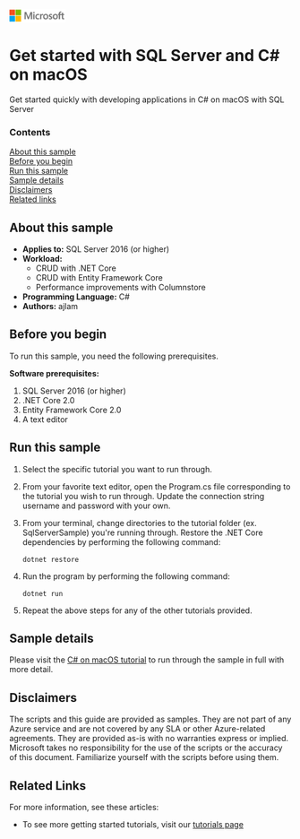 ![](./media/solutions-microsoft-logo-small.png)
# Get started with SQL Server and C# on macOS

Get started quickly with developing applications in C# on macOS with SQL Server


### Contents

[About this sample](#about-this-sample)<br/>
[Before you begin](#before-you-begin)<br/>
[Run this sample](#run-this-sample)<br/>
[Sample details](#sample-details)<br/>
[Disclaimers](#disclaimers)<br/>
[Related links](#related-links)<br/>


<a name=about-this-sample></a>

## About this sample

- **Applies to:** SQL Server 2016 (or higher) 
- **Workload:** 
    - CRUD with .NET Core
    - CRUD with Entity Framework Core
    - Performance improvements with Columnstore
- **Programming Language:** C#
- **Authors:** ajlam 

<a name=before-you-begin></a>

## Before you begin

To run this sample, you need the following prerequisites. 

**Software prerequisites:**

1. SQL Server 2016 (or higher) 
2. .NET Core 2.0
3. Entity Framework Core 2.0
4. A text editor

## Run this sample

1. Select the specific tutorial you want to run through. 

2. From your favorite text editor, open the Program.cs file corresponding to the tutorial you wish to run through. Update the connection string username and password with your own. 

3. From your terminal, change directories to the tutorial folder (ex. SqlServerSample) you're running through. Restore the .NET Core dependencies by performing the following command: 

    ```
    dotnet restore
    ```

4. Run the program by performing the following command: 

    ```
    dotnet run
    ```

5. Repeat the above steps for any of the other tutorials provided.

<a name=sample-details></a>

## Sample details

Please visit the [C# on macOS tutorial](https://www.microsoft.com/en-us/sql-server/developer-get-started/csharp/macos/) to run through the sample in full with more detail.

<a name=disclaimers></a>

## Disclaimers
The scripts and this guide are provided as samples. They are not part of any Azure service and are not covered by any SLA or other Azure-related agreements. They are provided as-is with no warranties express or implied. Microsoft takes no responsibility for the use of the scripts or the accuracy of this document. Familiarize yourself with the scripts before using them.

<a name=related-links></a>

## Related Links

For more information, see these articles:
* To see more getting started tutorials, visit our [tutorials page](https://www.microsoft.com/en-us/sql-server/developer-get-started/)
